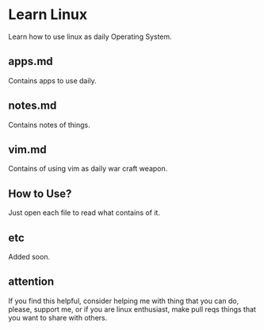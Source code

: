 # Learn Linux
Learn how to use linux as daily Operating System.

## apps.md
Contains apps to use daily.

## notes.md
Contains notes of things.

## vim.md
Contains of using vim as daily war craft weapon.

## How to Use?
Just open each file to read what contains of it.

## etc
Added soon.

## attention
If you find this helpful, consider helping me with thing that you can do, please, support me, or if you are linux enthusiast, make pull reqs things that you want to share with others.
